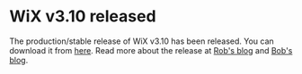 # WiX v3.10 released

The production/stable release of WiX v3.10 has been released.
You can download it from <a href="http://wixtoolset.org/releases/v3.10/stable">here</a>.
Read more about the release at <a href="http://robmensching.com/blog/posts/2015/9/7/wix-toolset-v3.10-released/">Rob's blog</a>
and <a href="http://www.joyofsetup.com/2015/09/07/wix-toolset-v3-10-released/">Bob's blog</a>.

